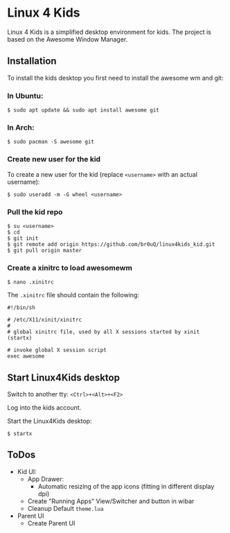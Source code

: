 # Linux 4 Kids

Linux 4 Kids is a simplified desktop environment for kids. The project is based on the Awesome Window Manager.

## Installation

To install the kids desktop you first need to install the awesome wm and git:

### In Ubuntu:

`$ sudo apt update && sudo apt install awesome git`

### In Arch:

`$ sudo pacman -S awesome git`

### Create new user for the kid

To create a new user for the kid (replace `<username>` with an actual username):

`$ sudo useradd -m -G wheel <username>`

### Pull the kid repo

```
$ su <username>
$ cd
$ git init
$ git remote add origin https://github.com/br0uQ/linux4kids_kid.git
$ git pull origin master
```

### Create a xinitrc to load awesomewm

`$ nano .xinitrc`

The `.xinitrc` file should contain the following:

```
#!/bin/sh

# /etc/X11/xinit/xinitrc
#
# global xinitrc file, used by all X sessions started by xinit (startx)

# invoke global X session script
exec awesome
```

## Start Linux4Kids desktop

Switch to another tty: `<Ctrl>+<Alt>+<F2>`

Log into the kids account.

Start the Linux4Kids desktop:

`$ startx`

## ToDos

* Kid UI:
    * App Drawer:
        * Automatic resizing of the app icons (fitting in different display dpi)
    * Create "Running Apps" View/Switcher and button in wibar
    * Cleanup Default `theme.lua`
* Parent UI
    * Create Parent UI
